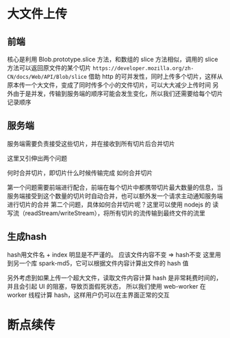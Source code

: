 # 大文件上传
## 前端

核心是利用 Blob.prototype.slice 方法，和数组的 slice 方法相似，调用的 slice 方法可以返回原文件的某个切片
`https://developer.mozilla.org/zh-CN/docs/Web/API/Blob/slice`
借助 http 的可并发性，同时上传多个切片，这样从原本传一个大文件，变成了同时传多个小的文件切片，可以大大减少上传时间
另外由于是并发，传输到服务端的顺序可能会发生变化，所以我们还需要给每个切片记录顺序

## 服务端

服务端需要负责接受这些切片，并在接收到所有切片后合并切片

这里又引伸出两个问题

何时合并切片，即切片什么时候传输完成
如何合并切片

第一个问题需要前端进行配合，前端在每个切片中都携带切片最大数量的信息，当服务端接受到这个数量的切片时自动合并，也可以额外发一个请求主动通知服务端进行切片的合并
第二个问题，具体如何合并切片呢？这里可以使用 nodejs 的 读写流（readStream/writeStream），将所有切片的流传输到最终文件的流里

## 生成hash

hash用文件名 + index 明显是不严谨的。  应该文件内容不变 => hash不变
这里用到另一个库 spark-md5，它可以根据文件内容计算出文件的 hash 值  

另外考虑到如果上传一个超大文件，读取文件内容计算 hash 是非常耗费时间的，并且会引起 UI 的阻塞，导致页面假死状态，
所以我们使用 web-worker 在 worker 线程计算 hash，这样用户仍可以在主界面正常的交互

# 断点续传